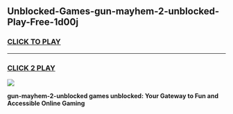 
## Unblocked-Games-gun-mayhem-2-unblocked-Play-Free-1d00j
<h3>
<a href="https://premium76.site?title=gun-mayhem-2-unblocked&ref=22A">CLICK TO PLAY</a></h3>
<hr>

<h3>
<a href="https://premium76.site?title=gun-mayhem-2-unblocked&ref=22A">CLICK 2 PLAY</a>
  
</h3>

<a href="https://premium76.site?title=gun-mayhem-2-unblocked&ref=22A"><img src="https://clearcache.store/games.png"></a>


**gun-mayhem-2-unblocked games unblocked: Your Gateway to Fun and Accessible Online Gaming**
